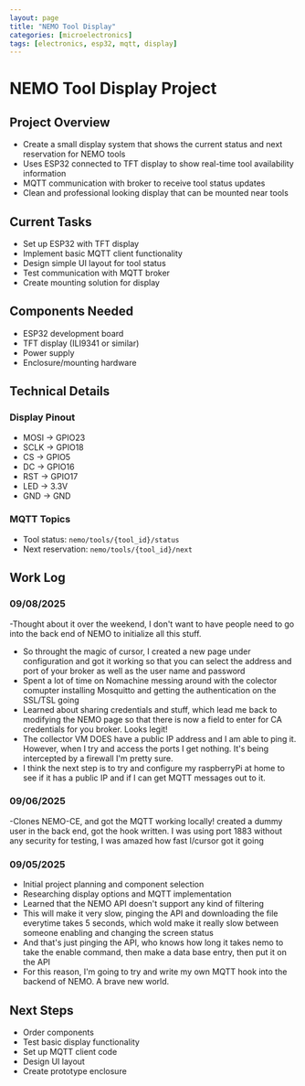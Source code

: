 ```yaml
---
layout: page
title: "NEMO Tool Display"
categories: [microelectronics]
tags: [electronics, esp32, mqtt, display]
---
```


# NEMO Tool Display Project

## Project Overview
- Create a small display system that shows the current status and next reservation for NEMO tools
- Uses ESP32 connected to TFT display to show real-time tool availability information
- MQTT communication with broker to receive tool status updates
- Clean and professional looking display that can be mounted near tools

## Current Tasks
- Set up ESP32 with TFT display
- Implement basic MQTT client functionality
- Design simple UI layout for tool status
- Test communication with MQTT broker
- Create mounting solution for display

## Components Needed
- ESP32 development board
- TFT display (ILI9341 or similar)
- Power supply
- Enclosure/mounting hardware

## Technical Details
### Display Pinout
- MOSI → GPIO23
- SCLK → GPIO18 
- CS → GPIO5
- DC → GPIO16
- RST → GPIO17
- LED → 3.3V
- GND → GND

### MQTT Topics
- Tool status: `nemo/tools/{tool_id}/status`
- Next reservation: `nemo/tools/{tool_id}/next`

## Work Log

### 09/08/2025
-Thought about it over the weekend, I don't want to have people need to go into the back end of NEMO to initialize all this stuff.
- So throught the magic of cursor, I created a new page under configuration and got it working so that you can select the address and port of your broker as well as the user name and password
- Spent a lot of time on Nomachine messing around with the colector comupter installing Mosquitto and getting the authentication on the SSL/TSL going
- Learned about sharing credentials and stuff, which lead me back to modifying the NEMO page so that there is now a field to enter for CA credentials for you broker. Looks legit!
- The collector VM DOES have a public IP address and I am able to ping it. However, when I try and access the ports I get nothing. It's being intercepted by a firewall I'm pretty sure.
- I think the next step is to try and configure my raspberryPi at home to see if it has a public IP and if I can get MQTT messages out to it. 

### 09/06/2025
-Clones NEMO-CE, and got the MQTT working locally! created a dummy user in the back end, got the hook written. I was using port 1883 without any security for testing, I was amazed how fast I/cursor got it going

### 09/05/2025
- Initial project planning and component selection
- Researching display options and MQTT implementation
- Learned that the NEMO API doesn't support any kind of filtering
- This will make it very slow, pinging the API and downloading the file everytime takes 5 seconds, which wold make it really slow between someone enabling and changing the screen status
- And that's just pinging the API, who knows how long it takes nemo to take the enable command, then make a data base entry, then put it on the API
- For this reason, I'm going to try and write my own MQTT hook into the backend of NEMO. A brave new world.

## Next Steps
- Order components
- Test basic display functionality
- Set up MQTT client code
- Design UI layout
- Create prototype enclosure
